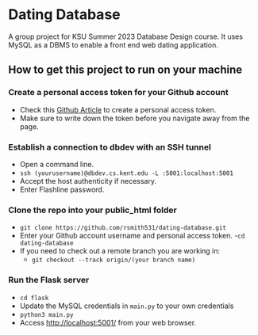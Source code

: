 # Dating Database
A group project for KSU Summer 2023 Database Design course. It uses MySQL as a DBMS to enable a front end web dating application.

## How to get this project to run on your machine

### Create a personal access token for your Github account
- Check this [Github Article](https://docs.github.com/en/authentication/keeping-your-account-and-data-secure/managing-your-personal-access-tokens) to create a personal access token.
- Make sure to write down the token before you navigate away from the page.

### Establish a connection to dbdev with an SSH tunnel
- Open a command line.
- `ssh (yourusername)@dbdev.cs.kent.edu -L :5001:localhost:5001`
- Accept the host authenticity if necessary.
- Enter Flashline password.

### Clone the repo into your public_html folder
- `git clone https://github.com/rsmith531/dating-database.git`
- Enter your Github account username and personal access token.
-`cd dating-database`
- If you need to check out a remote branch you are working in:
    - `git checkout --track origin/(your branch name)`

### Run the Flask server
- `cd flask`
- Update the MySQL credentials in `main.py` to your own credentials
- `python3 main.py`
- Access [http://localhost:5001/](http://localhost:5001/) from your web browser.